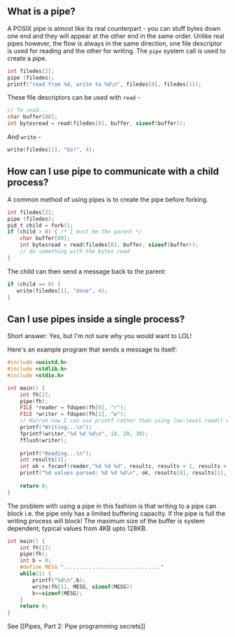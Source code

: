 ## What is a pipe?

A POSIX pipe is almost like its real counterpart - you can stuff bytes down one end and they will appear at the other end in the same order. Unlike real pipes however, the flow is always in the same direction, one file descriptor is used for reading and the other for writing. The `pipe` system call is used to create a pipe.
```C
int filedes[2];
pipe (filedes);
printf("read from %d, write to %d\n", filedes[0], filedes[1]);
```

These file descriptors can be used with `read` -
```C
// To read...
char buffer[80];
int bytesread = read(filedes[0], buffer, sizeof(buffer));
```
And `write` - 
```C
write(filedes[1], "Go!", 4);
```

## How can I use pipe to communicate with a child process?
A common method of using pipes is to create the pipe before forking.
```C
int filedes[2];
pipe (filedes);
pid_t child = fork();
if (child > 0) { /* I must be the parent */
    char buffer[80];
    int bytesread = read(filedes[0], buffer, sizeof(buffer));
    // do something with the bytes read    
}
```

The child can then send a message back to the parent:
```C
if (child == 0) {
   write(filedes[1], "done", 4);
}
```
## Can I use pipes inside a single process?
Short answer: Yes, but I'm not sure why you would want to LOL!

Here's an example program that sends a message to itself:
```C
#include <unistd.h>
#include <stdlib.h>
#include <stdio.h>

int main() {
    int fh[2];
    pipe(fh);
    FILE *reader = fdopen(fh[0], "r");
    FILE *writer = fdopen(fh[1], "w");
    // Hurrah now I can use printf rather than using low-level read() write()
    printf("Writing...\n");
    fprintf(writer,"%d %d %d\n", 10, 20, 30);
    fflush(writer);
    
    printf("Reading...\n");
    int results[3];
    int ok = fscanf(reader,"%d %d %d", results, results + 1, results + 2);
    printf("%d values parsed: %d %d %d\n", ok, results[0], results[1], results[2]);
    
    return 0;
}
```

The problem with using a pipe in this fashion is that writing to a pipe can block i.e. the pipe only has a limited buffering capacity. If the pipe is full the writing process will block! The maximum size of the buffer is system dependent; typical values from  4KB upto 128KB.

```C
int main() {
    int fh[2];
    pipe(fh);
    int b = 0;
    #define MESG "..............................."
    while(1) {
        printf("%d\n",b);
        write(fh[1], MESG, sizeof(MESG))
        b+=sizeof(MESG);
    }
    return 0;
}
```

See [[Pipes, Part 2: Pipe programming secrets]]
